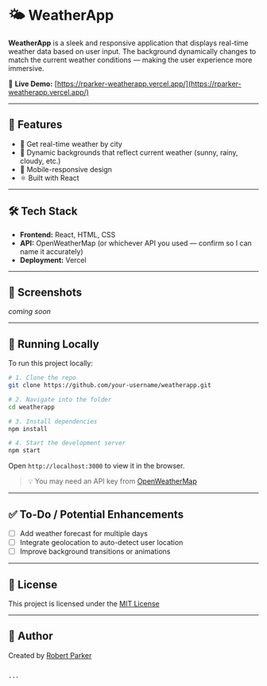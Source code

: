
# 🌤️ WeatherApp

**WeatherApp** is a sleek and responsive application that displays real-time weather data based on user input. The background dynamically changes to match the current weather conditions — making the user experience more immersive.

🔗 **Live Demo:** [https://rparker-weatherapp.vercel.app/](https://rparker-weatherapp.vercel.app/)

---

## 🌟 Features

- 📍 Get real-time weather by city
- 🌈 Dynamic backgrounds that reflect current weather (sunny, rainy, cloudy, etc.)
- 📱 Mobile-responsive design
- ⚛️ Built with React

---

## 🛠️ Tech Stack

- **Frontend:** React, HTML, CSS
- **API:** OpenWeatherMap (or whichever API you used — confirm so I can name it accurately)
- **Deployment:** Vercel

---

## 📸 Screenshots

<!-- Add or link to screenshots or gifs here -->
_coming soon_

---

## 🚀 Running Locally

To run this project locally:

```bash
# 1. Clone the repo
git clone https://github.com/your-username/weatherapp.git

# 2. Navigate into the folder
cd weatherapp

# 3. Install dependencies
npm install

# 4. Start the development server
npm start
````

Open `http://localhost:3000` to view it in the browser.

> 💡 You may need an API key from [OpenWeatherMap](https://openweathermap.org/api) 

---

## ✅ To-Do / Potential Enhancements

* [ ] Add weather forecast for multiple days
* [ ] Integrate geolocation to auto-detect user location
* [ ] Improve background transitions or animations

---

## 📄 License

This project is licensed under the [MIT License](LICENSE)

---

## 👤 Author

Created by [Robert Parker](https://github.com/rparker122)

```

---


```


